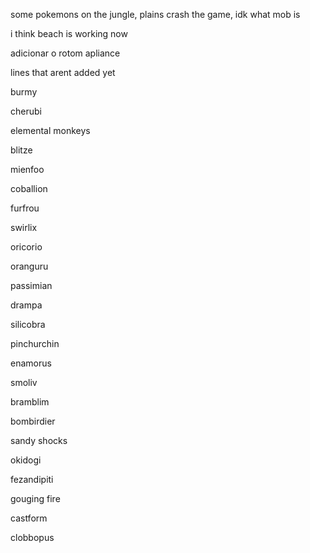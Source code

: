 some pokemons on the jungle, plains crash the game, idk what mob is

 i think beach is working now


adicionar o rotom apliance

lines that arent added yet

burmy

cherubi

elemental monkeys

blitze

mienfoo

coballion

furfrou

swirlix

oricorio

oranguru

passimian

drampa

silicobra

pinchurchin

enamorus

smoliv

bramblim

bombirdier

sandy shocks

okidogi

fezandipiti

gouging fire

castform

clobbopus
